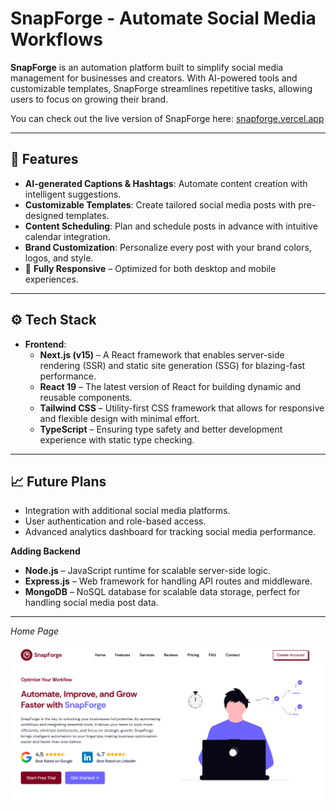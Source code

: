 # SnapForge - Automate Social Media Workflows

**SnapForge** is an automation platform built to simplify social media management for businesses and creators. With AI-powered tools and customizable templates, SnapForge streamlines repetitive tasks, allowing users to focus on growing their brand.

You can check out the live version of SnapForge here: [snapforge.vercel.app](https://snapforge.vercel.app)

---

## 🚀 **Features**

- **AI-generated Captions & Hashtags**: Automate content creation with intelligent suggestions.
- **Customizable Templates**: Create tailored social media posts with pre-designed templates.
- **Content Scheduling**: Plan and schedule posts in advance with intuitive calendar integration.
- **Brand Customization**: Personalize every post with your brand colors, logos, and style.
- 📱 **Fully Responsive** – Optimized for both desktop and mobile experiences. 

---

## ⚙️ **Tech Stack**

- **Frontend**:  
  - **Next.js (v15)** – A React framework that enables server-side rendering (SSR) and static site generation (SSG) for blazing-fast performance.
  - **React 19** – The latest version of React for building dynamic and reusable components.
  - **Tailwind CSS** – Utility-first CSS framework that allows for responsive and flexible design with minimal effort.
  - **TypeScript** – Ensuring type safety and better development experience with static type checking. 
---

## 📈 **Future Plans**

- Integration with additional social media platforms.
- User authentication and role-based access.
- Advanced analytics dashboard for tracking social media performance.
  
 **Adding Backend**
   
- **Node.js** – JavaScript runtime for scalable server-side logic.
- **Express.js** – Web framework for handling API routes and middleware.
- **MongoDB** – NoSQL database for scalable data storage, perfect for handling social media post data.
  
---

*Home Page*

![Home](public/images/Home.png)
